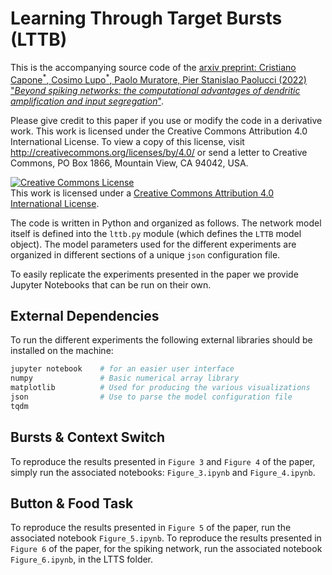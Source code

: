 # Learning Through Target Bursts (LTTB)

This is the accompanying source code of the [arxiv preprint: Cristiano Capone<sup>\*</sup>, Cosimo Lupo<sup>\*</sup>, Paolo Muratore, Pier Stanislao Paolucci (2022) "*Beyond spiking networks: the computational advantages of dendritic amplification and input segregation*"](https://doi.org/10.48550/arXiv.2211.02553).

Please give credit to this paper if you use or modify the code in a derivative work. This work is licensed under the Creative Commons Attribution 4.0 International License. To view a copy of this license, visit http://creativecommons.org/licenses/by/4.0/ or send a letter to Creative Commons, PO Box 1866, Mountain View, CA 94042, USA.

<a rel="license" href="http://creativecommons.org/licenses/by/4.0/"><img alt="Creative Commons License" style="border-width:0" src="https://i.creativecommons.org/l/by/4.0/88x31.png" /></a><br />This work is licensed under a <a rel="license" href="http://creativecommons.org/licenses/by/4.0/">Creative Commons Attribution 4.0 International License</a>.

The code is written in Python and organized as follows. The network model itself is defined into the `lttb.py` module (which defines the `LTTB` model object). The model parameters used for the different experiments are organized in different sections of a unique `json` configuration file.

To easily replicate the experiments presented in the paper we provide Jupyter Notebooks that can be run on their own.

## External Dependencies
To run the different experiments the following external libraries should be installed on the machine:

```python
jupyter notebook    # for an easier user interface
numpy               # Basic numerical array library
matplotlib          # Used for producing the various visualizations
json                # Use to parse the model configuration file
tqdm
```

## Bursts & Context Switch

To reproduce the results presented in `Figure 3` and `Figure 4` of the paper, simply run the associated notebooks: `Figure_3.ipynb` and `Figure_4.ipynb`.

## Button & Food Task

To reproduce the results presented in `Figure 5` of the paper, run the associated notebook `Figure_5.ipynb`.
To reproduce the results presented in `Figure 6` of the paper, for the spiking network, run the associated notebook `Figure_6.ipynb`, in the LTTS folder.
